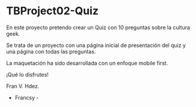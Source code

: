 # TBProject02-Quiz

En este proyecto pretendo crear un Quiz con 10 preguntas sobre la cultura geek.

Se trata de un proyecto con una página inicial de presentación del quiz y una página con todas las preguntas.

La maquetación ha sido desarrollada con un enfoque mobile first.

¡Qué lo disfrutes!



Fran V. Hdez.
- Francsy -